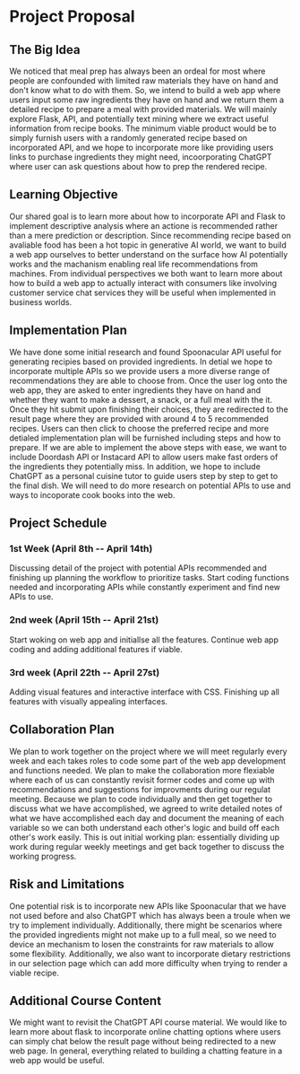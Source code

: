 # Project Proposal

## The Big Idea

We noticed that meal prep has always been an ordeal for most where people are confounded with limited raw materials they have on hand and don't know what to do with them. So, we intend to build a web app where users input some raw ingredients they have on hand and we return them a detailed recipe to prepare a meal with provided materials. We will mainly explore Flask, API, and potentially text mining where we extract useful information from recipe books. The minimum viable product would be to simply furnish users with a randomly generated recipe based on incorporated API, and we hope to incorporate more like providing users links to purchase ingredients they might need, incoorporating ChatGPT where user can ask questions about how to prep the rendered recipe.

## Learning Objective

Our shared goal is to learn more about how to incorporate API and Flask to implement descriptive analysis where an actione is recommended rather than a mere prediction or description. Since recommending recipe based on avaliable food has been a hot topic in generative AI world, we want to build a web app ourselves to better understand on the surface how AI potentially works and the machanism enabling real life recommendations from machines. From individual perspectives we both want to learn more about how to build a web app to actually interact with consumers like involving customer service chat services they will be useful when implemented in business worlds.

## Implementation Plan

We have done some initial research and found Spoonacular API useful for generating recipies based on provided ingredients. In detial we hope to incorporate multiple APIs so we provide users a more diverse range of recommendations they are able to choose from. Once the user log onto the web app, they are asked to enter ingredients they have on hand and whether they want to make a dessert, a snack, or a full meal with the it. Once they hit submit upon finishing their choices, they are redirected to the result page where they are provided with around 4 to 5 recommended recipes. Users can then click to choose the preferred recipe and more detialed implementation plan will be furnished including steps and how to prepare. If we are able to implement the above steps with ease, we want to include Doordash API or Instacard API to allow users make fast orders of the ingredients they potentially miss. In addition, we hope to include ChatGPT as a personal cuisine tutor to guide users step by step to get to the final dish. We will need to do more research on potential APIs to use and ways to incoporate cook books into the web. 

## Project Schedule

### 1st Week (April 8th -- April 14th)

Discussing detail of the project with potential APIs recommended and finishing up planning the workflow to prioritize tasks. Start coding functions needed and incorporating APIs while constantly experiment and find new APIs to use.

### 2nd week (April 15th -- April 21st)

Start woking on web app and initiallse all the features. Continue web app coding and adding additional features if viable. 


### 3rd week (April 22th -- April 27st)

Adding visual features and interactive interface with CSS. Finishing up all features with visually appealing interfaces.


## Collaboration Plan

We plan to work together on the project where we will meet regularly every week and each takes roles to code some part of the web app development and functions needed. We plan to make the collaboration more flexiable where each of us can constantly revisit former codes and come up with recommendations and suggestions for improvments during our regulat meeting. Because we plan to code individually and then get together to discuss what we have accomplished, we agreed to write detailed notes of what we have accomplished each day and document the meaning of each variable so we can both understand each other's logic and build off each other's work easily. This is out initial working plan: essentially dividing up work during regular weekly meetings and get back together to discuss the working progress.

## Risk and Limitations

One potential risk is to incorporate new APIs like Spoonacular that we have not used before and also ChatGPT which has always been a troule when we try to implement individually. Additionally, there might be scenarios where the provided ingredients might not make up to a full meal, so we need to device an mechanism to losen the constraints for raw materials to allow some flexibility. Additionally, we also want to incorporate dietary restrictions in our selection page which can add more difficulty when trying to render a viable recipe.

## Additional Course Content

We might want to revisit the ChatGPT API course material. We would like to learn more about flask to incorporate online chatting options where users can simply chat below the result page without being redirected to a new web page. In general, everything related to building a chatting feature in a web app would be useful.
